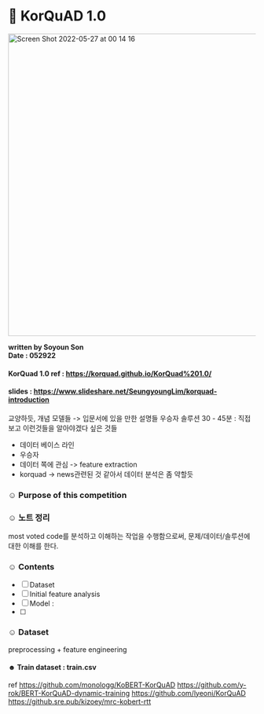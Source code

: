 # 🐝 KorQuAD 1.0

<img width="616" alt="Screen Shot 2022-05-27 at 00 14 16" src="https://user-images.githubusercontent.com/40614421/170518203-eeafc607-8093-492c-98dc-537f5c189b63.png">


**written by Soyoun Son**         
**Date : 052922**


#### KorQuad 1.0 ref : https://korquad.github.io/KorQuad%201.0/
#### slides : https://www.slideshare.net/SeungyoungLim/korquad-introduction



교양하듯, 개념 모델들 -> 입문서에 있을 만한 설명들
우승자 솔루션 30 - 45분 : 직접보고 이런것들을 알아야겠다 싶은 것들 

- 데이터 베이스 라인 
- 우승자 
- 데이터 쪽에 관심 -> feature extraction 
- korquad -> news관련된 것 같아서 데이터 분석은 좀 약할듯 



### ☺︎ Purpose of this competition 

### ☺︎ 노트 정리
most voted code를 분석하고 이해하는 작업을 수행함으로써, 문제/데이터/솔루션에 대한 이해를 한다. 

### ☺︎ Contents
- [ ] Dataset
- [ ] Initial feature analysis 
- [ ] Model :
- [ ] 
### ☺︎ Dataset 

preprocessing + feature engineering 

#### ☻ Train dataset : train.csv 


ref
https://github.com/monologg/KoBERT-KorQuAD
https://github.com/y-rok/BERT-KorQuAD-dynamic-training
https://github.com/lyeoni/KorQuAD
https://github.sre.pub/kizoey/mrc-kobert-rtt
